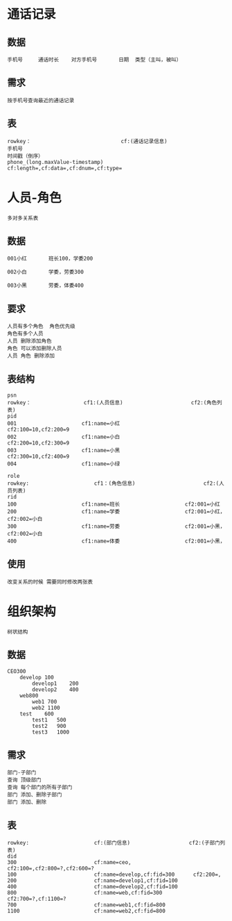 # 通话记录

## 数据

    手机号		通话时长	对方手机号		日期	类型（主叫，被叫）

## 需求

    按手机号查询最近的通话记录

## 表
    
    rowkey：								cf:(通话记录信息)
    手机号
    时间戳（倒序）
    phone_(long.maxValue-timestamp)		cf:length=,cf:data=,cf:dnum=,cf:type=


# 人员-角色

    多对多关系表
## 数据

    001小红		班长100，学委200
    
    002小白		学委，劳委300
    
    003小黑		劳委，体委400
    

## 要求

    人员有多个角色  角色优先级
    角色有多个人员
    人员 删除添加角色
    角色 可以添加删除人员
    人员 角色 删除添加


## 表结构
    
    psn
    rowkey：					cf1:(人员信息)						cf2:(角色列表)
    pid
    001						cf1:name=小红						cf2:100=10,cf2:200=9
    002						cf1:name=小白						cf2:200=10,cf2:300=9
    003						cf1:name=小黑						cf2:300=10,cf2:400=9
    004						cf1:name=小绿				
    
    role
    rowkey:						cf1：(角色信息)						cf2:(人员列表)
    rid	
    100						cf1:name=班长						cf2:001=小红
    200						cf1:name=学委						cf2:001=小红，cf2:002=小白
    300						cf1:name=劳委						cf2:001=小黑，cf2:002=小白
    400						cf1:name=体委						cf2:001=小黑，

## 使用

    改变关系的时候 需要同时修改两张表
    
# 组织架构

    树状结构
## 数据

    CEO300	
        develop	100
            develop1	200
            develop2	400
        web800
            web1 700
            web2 1100
        test	600
            test1	500
            test2	900
            test3	1000


## 需求

    部门-子部门
    查询 顶级部门
    查询 每个部门的所有子部门
    部门 添加、删除子部门
    部门 添加、删除 

## 表

    rowkey:						cf:(部门信息)					cf2:(子部门列表)
    did
    300							cf:name=ceo,					cf2:100=,cf2:800=?,cf2:600=?
    100							cf:name=develop,cf:fid=300		cf2:200=,
    200							cf:name=develop1,cf:fid=100
    400							cf:name=develop2,cf:fid=100
    800							cf:name=web,cf:fid=300			cf2:700=?,cf:1100=?
    700							cf:name=web1,cf:fid=800					
    1100 						cf:name=web2,cf:fid=800
    

